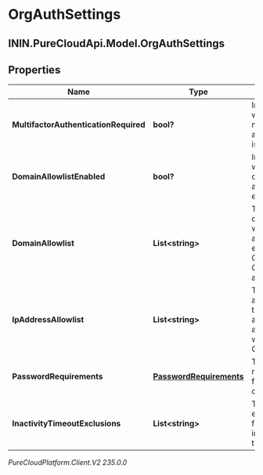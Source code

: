 # OrgAuthSettings

## ININ.PureCloudApi.Model.OrgAuthSettings

## Properties

|Name | Type | Description | Notes|
|------------ | ------------- | ------------- | -------------|
| **MultifactorAuthenticationRequired** | **bool?** | Indicates whether multi-factor authentication is required. | [optional] |
| **DomainAllowlistEnabled** | **bool?** | Indicates whether the domain allowlist is enabled. | [optional] |
| **DomainAllowlist** | **List&lt;string&gt;** | The list of domains that will be allowed to embed Genesys Cloud applications. | [optional] |
| **IpAddressAllowlist** | **List&lt;string&gt;** | The list of IP addresses that will be allowed to authenticate with Genesys Cloud. | [optional] |
| **PasswordRequirements** | [**PasswordRequirements**](PasswordRequirements) | The password requirements for the organization. | [optional] |
| **InactivityTimeoutExclusions** | **List&lt;string&gt;** | The list of exempt apis from inactivity timeout. | [optional] |



_PureCloudPlatform.Client.V2 235.0.0_
